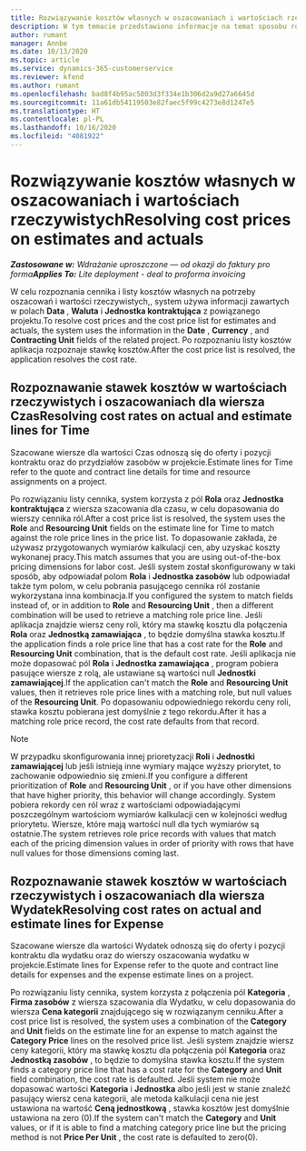 ```yaml
---
title: Rozwiązywanie kosztów własnych w oszacowaniach i wartościach rzeczywistych
description: W tym temacie przedstawiono informacje na temat sposobu rozwiązywania kosztów kosztu na szacunkach i wartościach rzeczywistych.
author: rumant
manager: Annbe
ms.date: 10/13/2020
ms.topic: article
ms.service: dynamics-365-customerservice
ms.reviewer: kfend
ms.author: rumant
ms.openlocfilehash: bad8f4b95ac5803d3f334e1b306d2a9d27a6645d
ms.sourcegitcommit: 11a61db54119503e82faec5f99c4273e8d1247e5
ms.translationtype: HT
ms.contentlocale: pl-PL
ms.lasthandoff: 10/16/2020
ms.locfileid: "4081922"
---
```

# <a name="resolving-cost-prices-on-estimates-and-actuals"></a><span data-ttu-id="e5da2-103">Rozwiązywanie kosztów własnych w oszacowaniach i wartościach rzeczywistych</span><span class="sxs-lookup"><span data-stu-id="e5da2-103">Resolving cost prices on estimates and actuals</span></span>

<span data-ttu-id="e5da2-104">_**Zastosowane w:** Wdrażanie uproszczone — od okazji do faktury pro forma_</span><span class="sxs-lookup"><span data-stu-id="e5da2-104">_**Applies To:** Lite deployment - deal to proforma invoicing_</span></span>

<span data-ttu-id="e5da2-105">W celu rozpoznania cennika i listy kosztów własnych na potrzeby oszacowań i wartości rzeczywistych,, system używa informacji zawartych w polach **Data** , **Waluta** i **Jednostka kontraktująca** z powiązanego projektu.</span><span class="sxs-lookup"><span data-stu-id="e5da2-105">To resolve cost prices and the cost price list for estimates and actuals, the system uses the information in the **Date** , **Currency** , and **Contracting Unit** fields of the related project.</span></span> <span data-ttu-id="e5da2-106">Po rozpoznaniu listy kosztów aplikacja rozpoznaje stawkę kosztów.</span><span class="sxs-lookup"><span data-stu-id="e5da2-106">After the cost price list is resolved, the application resolves the cost rate.</span></span>

## <a name="resolving-cost-rates-on-actual-and-estimate-lines-for-time"></a><span data-ttu-id="e5da2-107">Rozpoznawanie stawek kosztów w wartościach rzeczywistych i oszacowaniach dla wiersza Czas</span><span class="sxs-lookup"><span data-stu-id="e5da2-107">Resolving cost rates on actual and estimate lines for Time</span></span>

<span data-ttu-id="e5da2-108">Szacowane wiersze dla wartości Czas odnoszą się do oferty i pozycji kontraktu oraz do przydziałów zasobów w projekcie.</span><span class="sxs-lookup"><span data-stu-id="e5da2-108">Estimate lines for Time refer to the quote and contract line details for time and resource assignments on a project.</span></span>

<span data-ttu-id="e5da2-109">Po rozwiązaniu listy cennika, system korzysta z pól **Rola** oraz **Jednostka kontraktująca** z wiersza szacowania dla czasu, w celu dopasowania do wierszy cennika ról.</span><span class="sxs-lookup"><span data-stu-id="e5da2-109">After a cost price list is resolved, the system uses the **Role** and **Resourcing Unit** fields on the estimate line for Time to match against the role price lines in the price list.</span></span> <span data-ttu-id="e5da2-110">To dopasowanie zakłada, że używasz przygotowanych wymiarów kalkulacji cen, aby uzyskać koszty wykonanej pracy.</span><span class="sxs-lookup"><span data-stu-id="e5da2-110">This match assumes that you are using out-of-the-box pricing dimensions for labor cost.</span></span> <span data-ttu-id="e5da2-111">Jeśli system został skonfigurowany w taki sposób, aby odpowiadał polom **Rola** i **Jednostka zasobów** lub odpowiadał także tym polom, w celu pobrania pasującego cennika ról zostanie wykorzystana inna kombinacja.</span><span class="sxs-lookup"><span data-stu-id="e5da2-111">If you configured the system to match fields instead of, or in addition to **Role** and **Resourcing Unit** , then a different combination will be used to retrieve a matching role price line.</span></span> <span data-ttu-id="e5da2-112">Jeśli aplikacja znajdzie wiersz ceny roli, który ma stawkę kosztu dla połączenia **Rola** oraz **Jednostką zamawiająca** , to będzie domyślna stawka kosztu.</span><span class="sxs-lookup"><span data-stu-id="e5da2-112">If the application finds a role price line that has a cost rate for the **Role** and **Resourcing Unit** combination, that is the default cost rate.</span></span> <span data-ttu-id="e5da2-113">Jeśli aplikacja nie może dopasować pól **Rola** i **Jednostka zamawiająca** , program pobiera pasujące wiersze z rolą, ale ustawiane są wartości null **Jednostki zamawiającej**.</span><span class="sxs-lookup"><span data-stu-id="e5da2-113">If the application can't match the **Role** and **Resourcing Unit** values, then it retrieves role price lines with a matching role, but null values of the **Resourcing Unit**.</span></span> <span data-ttu-id="e5da2-114">Po dopasowaniu odpowiedniego rekordu ceny roli, stawka kosztu pobierana jest domyślnie z tego rekordu.</span><span class="sxs-lookup"><span data-stu-id="e5da2-114">After it has a matching role price record, the cost rate defaults from that record.</span></span> 

> [!NOTE]
> <span data-ttu-id="e5da2-115">W przypadku skonfigurowania innej prioretyzacji **Roli** i **Jednostki zamawiającej** lub jeśli istnieją inne wymiary mające wyższy priorytet, to zachowanie odpowiednio się zmieni.</span><span class="sxs-lookup"><span data-stu-id="e5da2-115">If you configure a different prioritization of **Role** and **Resourcing Unit** , or if you have other dimensions that have higher priority, this behavior will change accordingly.</span></span> <span data-ttu-id="e5da2-116">System pobiera rekordy cen ról wraz z wartościami odpowiadającymi poszczególnym wartościom wymiarów kalkulacji cen w kolejności według priorytetu. Wiersze, które mają wartości null dla tych wymiarów są ostatnie.</span><span class="sxs-lookup"><span data-stu-id="e5da2-116">The system retrieves role price records with values that match each of the pricing dimension values in order of priority with rows that have null values for those dimensions coming last.</span></span>

## <a name="resolving-cost-rates-on-actual-and-estimate-lines-for-expense"></a><span data-ttu-id="e5da2-117">Rozpoznawanie stawek kosztów w wartościach rzeczywistych i oszacowaniach dla wiersza Wydatek</span><span class="sxs-lookup"><span data-stu-id="e5da2-117">Resolving cost rates on actual and estimate lines for Expense</span></span>

<span data-ttu-id="e5da2-118">Szacowane wiersze dla wartości Wydatek odnoszą się do oferty i pozycji kontraktu dla wydatku oraz do wierszy oszacowania wydatku w projekcie.</span><span class="sxs-lookup"><span data-stu-id="e5da2-118">Estimate lines for Expense refer to the quote and contract line details for expenses and the expense estimate lines on a project.</span></span>

<span data-ttu-id="e5da2-119">Po rozwiązaniu listy cennika, system korzysta z połączenia pól **Kategoria** , **Firma zasobów** z wiersza szacowania dla Wydatku, w celu dopasowania do wiersza **Cena kategorii** znajdującego się w rozwiązanym cenniku.</span><span class="sxs-lookup"><span data-stu-id="e5da2-119">After a cost price list is resolved, the system uses a combination of the **Category** and **Unit** fields on the estimate line for an expense to match against the **Category Price** lines on the resolved price list.</span></span> <span data-ttu-id="e5da2-120">Jeśli system znajdzie wiersz ceny kategorii, który ma stawkę kosztu dla połączenia pól **Kategoria** oraz **Jednostką zasobów** , to będzie to domyślna stawka kosztu.</span><span class="sxs-lookup"><span data-stu-id="e5da2-120">If the system finds a category price line that has a cost rate for the **Category** and **Unit** field combination, the cost rate is defaulted.</span></span> <span data-ttu-id="e5da2-121">Jeśli system nie może dopasować wartości **Kategoria** i **Jednostka** albo jeśli jest w stanie znaleźć pasujący wiersz cena kategorii, ale metoda kalkulacji cena nie jest ustawiona na wartość **Ceną jednostkową** , stawka kosztów jest domyślnie ustawiona na zero (0).</span><span class="sxs-lookup"><span data-stu-id="e5da2-121">If the system can't match the **Category** and **Unit** values, or if it is able to find a matching category price line but the pricing method is not **Price Per Unit** , the cost rate is defaulted to zero(0).</span></span>
